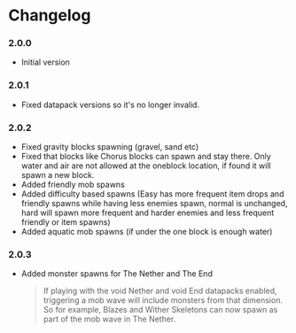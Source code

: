 # Changelog

### 2.0.0
- Initial version

### 2.0.1
- Fixed datapack versions so it's no longer invalid.

### 2.0.2
- Fixed gravity blocks spawning (gravel, sand etc)
- Fixed that blocks like Chorus blocks can spawn and stay there. Only water and air are not allowed at the oneblock location, if found it will spawn a new block.
- Added friendly mob spawns
- Added difficulty based spawns (Easy has more frequent item drops and friendly spawns while having less enemies spawn, normal is unchanged, hard will spawn more frequent and harder enemies and less frequent friendly or item spawns)
- Added aquatic mob spawns (if under the one block is enough water)

### 2.0.3
- Added monster spawns for The Nether and The End
  > If playing with the void Nether and void End datapacks enabled, triggering a mob wave will include monsters from that dimension. So for example, Blazes and Wither Skeletons can now spawn as part of the mob wave in The Nether.
